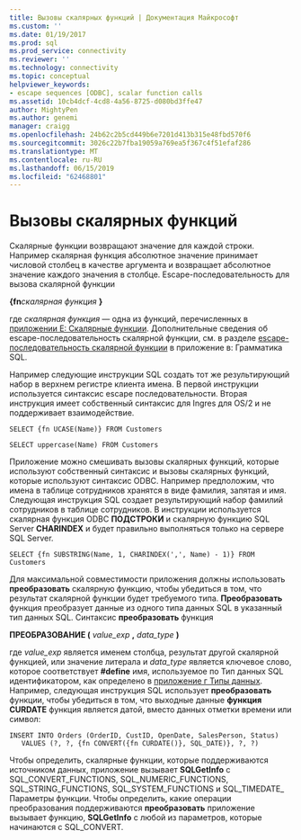 ```yaml
---
title: Вызовы скалярных функций | Документация Майкрософт
ms.custom: ''
ms.date: 01/19/2017
ms.prod: sql
ms.prod_service: connectivity
ms.reviewer: ''
ms.technology: connectivity
ms.topic: conceptual
helpviewer_keywords:
- escape sequences [ODBC], scalar function calls
ms.assetid: 10cb4dcf-4cd8-4a56-8725-d080bd3ffe47
author: MightyPen
ms.author: genemi
manager: craigg
ms.openlocfilehash: 24b62c2b5cd449b6e7201d413b315e48fbd570f6
ms.sourcegitcommit: 3026c22b7fba19059a769ea5f367c4f51efaf286
ms.translationtype: MT
ms.contentlocale: ru-RU
ms.lasthandoff: 06/15/2019
ms.locfileid: "62468801"
---
```

# <a name="scalar-function-calls"></a>Вызовы скалярных функций
Скалярные функции возвращают значение для каждой строки. Например скалярная функция абсолютное значение принимает числовой столбец в качестве аргумента и возвращает абсолютное значение каждого значения в столбце. Escape-последовательность для вызова скалярной функции  
  
 **{fn**_скалярная функция_ **}**  
  
 где *скалярная функция* — одна из функций, перечисленных в [приложении E: Скалярные функции](../../../odbc/reference/appendixes/appendix-e-scalar-functions.md). Дополнительные сведения об escape-последовательность скалярной функции, см. в разделе [escape-последовательность скалярной функции](../../../odbc/reference/appendixes/scalar-function-escape-sequence.md) в приложение в: Грамматика SQL.  
  
 Например следующие инструкции SQL создать тот же результирующий набор в верхнем регистре клиента имена. В первой инструкции используется синтаксис escape последовательности. Вторая инструкция имеет собственный синтаксис для Ingres для OS/2 и не поддерживает взаимодействие.  
  
```  
SELECT {fn UCASE(Name)} FROM Customers  
  
SELECT uppercase(Name) FROM Customers  
```  
  
 Приложение можно смешивать вызовы скалярных функций, которые используют собственный синтаксис и вызовы скалярных функций, которые используют синтаксис ODBC. Например предположим, что имена в таблице сотрудников хранятся в виде фамилия, запятая и имя. Следующая инструкция SQL создает результирующий набор фамилий сотрудников в таблице сотрудников. В инструкции используется скалярная функция ODBC **ПОДСТРОКИ** и скалярную функцию SQL Server **CHARINDEX** и будет правильно выполняться только на сервере SQL Server.  
  
```  
SELECT {fn SUBSTRING(Name, 1, CHARINDEX(',', Name) - 1)} FROM Customers  
```  
  
 Для максимальной совместимости приложения должны использовать **преобразовать** скалярную функцию, чтобы убедиться в том, что результат скалярной функции будет требуемого типа. **Преобразовать** функция преобразует данные из одного типа данных SQL в указанный тип данных SQL. Синтаксис **преобразовать** функция  
  
 **ПРЕОБРАЗОВАНИЕ (** _value_exp_ **,** _data_type_ **)**  
  
 где *value_exp* является именем столбца, результат другой скалярной функцией, или значение литерала и *data_type* является ключевое слово, которое соответствует **#define** имя, используемое по Тип данных SQL идентификатором, как определено в [приложение г Типы данных](../../../odbc/reference/appendixes/appendix-d-data-types.md). Например, следующая инструкция SQL использует **преобразовать** функции, чтобы убедиться в том, что выходные данные **функция CURDATE** функция является датой, вместо данных отметки времени или символ:  
  
```  
INSERT INTO Orders (OrderID, CustID, OpenDate, SalesPerson, Status)  
   VALUES (?, ?, {fn CONVERT({fn CURDATE()}, SQL_DATE)}, ?, ?)  
```  
  
 Чтобы определить, скалярные функции, которые поддерживаются источником данных, приложение вызывает **SQLGetInfo** с SQL_CONVERT_FUNCTIONS, SQL_NUMERIC_FUNCTIONS, SQL_STRING_FUNCTIONS, SQL_SYSTEM_FUNCTIONS и SQL_TIMEDATE_ Параметры функции. Чтобы определить, какие операции преобразования поддерживаются **преобразовать** приложение вызывает функцию, **SQLGetInfo** с любой из параметров, которые начинаются с SQL_CONVERT.
